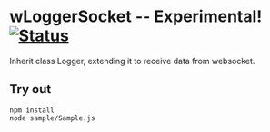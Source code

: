 
# wLoggerSocket -- Experimental! [![Status](https://github.com/Wandalen/wLoggerSocket/workflows/Test/badge.svg)](https://github.com/Wandalen/wLoggerSocket}/actions?query=workflow%3ATest)

Inherit class Logger, extending it to receive data from websocket.

## Try out
```
npm install
node sample/Sample.js
```
